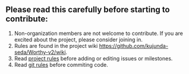 ## Please read this carefully before starting to contribute:

1. Non-organization members are not welcome to contribute. If you are excited about the project, please consider joining in.
2. Rules are found in the project wiki https://github.com/kujunda-seda/Worthy-v2/wiki.
3. Read [project rules](https://github.com/kujunda-seda/Worthy-v2/wiki/Project-rules) before adding or editing issues or milestones.
4. Read [git rules](https://github.com/kujunda-seda/Worthy-v2/wiki/Git-flow) before commiting code.
